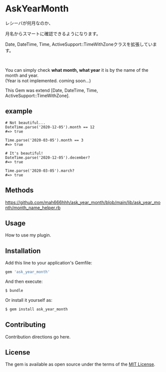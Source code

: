 # AskYearMonth

レシーバが何月なのか、

月名からスマートに確認できるようになります。

Date, DateTime, Time, ActiveSupport::TimeWithZoneクラスを拡張しています。

<br>

You can simply check **what month, what year** it is by the name of the month and year.
<br>
(Year is not implemented. coming soon...)

This Gem was extend [Date, DateTime, Time, ActiveSupport::TimeWithZone].

## example

```
# Not beautiful...
DateTime.parse('2020-12-05').month == 12
#=> true

Time.parse('2020-03-05').month == 3
#=> true

# It's beautiful!
DateTime.parse('2020-12-05').december?
#=> true

Time.parse('2020-03-05').march?
#=> true
```
## Methods

https://github.com/mah666hhh/ask_year_month/blob/main/lib/ask_year_month/month_name_helper.rb

## Usage
How to use my plugin.

## Installation
Add this line to your application's Gemfile:

```ruby
gem 'ask_year_month'
```

And then execute:
```bash
$ bundle
```

Or install it yourself as:
```bash
$ gem install ask_year_month
```

## Contributing
Contribution directions go here.

## License
The gem is available as open source under the terms of the [MIT License](https://opensource.org/licenses/MIT).
